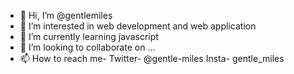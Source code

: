 - 👋 Hi, I’m @gentlemiles
- 👀 I’m interested in web development and web application
- 🌱 I’m currently learning javascript
- 💞️ I’m looking to collaborate on ...
- 📫 How to reach me- Twitter- @gentle-miles
                       Insta- gentle_miles

<!---
gentlemiles/gentlemiles is a ✨ special ✨ repository because its `README.md` (this file) appears on your GitHub profile.
You can click the Preview link to take a look at your changes.
--->
